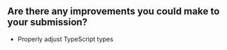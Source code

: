 ## Are there any improvements you could make to your submission?
* Properly adjust TypeScript types
